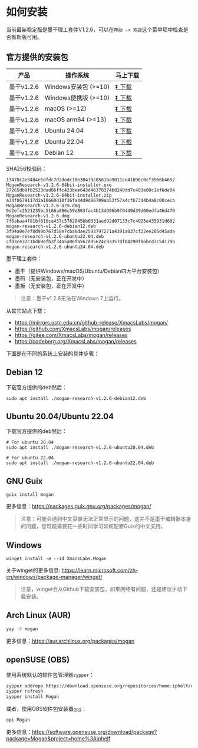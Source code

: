 # 如何安装
当前最新稳定版是墨干理工套件V1.2.6，可以在`帮助 -> 欢迎`这个菜单项中检查是否有新版可用。

## 官方提供的安装包
| 产品 | 操作系统 | 马上下载 |
|-----|-------|-----|
| 墨干v1.2.6 | Windows安装包 (>=10)| [⏬ 下载](https://gitee.com/XmacsLabs/mogan/releases/download/v1.2.6/MoganResearch-v1.2.6-64bit-installer.exe) |
| 墨干v1.2.6 | Windows便携版 (>=10)| [⏬ 下载](https://gitee.com/XmacsLabs/mogan/releases/download/v1.2.6/MoganResearch-v1.2.6-64bit-installer.zip) |
| 墨干v1.2.6 | macOS (>=12) | [⏬ 下载](https://gitee.com/XmacsLabs/mogan/releases/download/v1.2.6/MoganResearch-v1.2.6.dmg) |
| 墨干v1.2.6 | macOS arm64 (>=13) | [⏬ 下载](https://gitee.com/XmacsLabs/mogan/releases/download/v1.2.6/MoganResearch-v1.2.6-arm.dmg) |
| 墨干v1.2.6 | Ubuntu 24.04 | [⏬ 下载](https://gitee.com/XmacsLabs/mogan/releases/download/v1.2.6/mogan-research-v1.2.6-ubuntu24.04.deb) |
| 墨干v1.2.6 | Ubuntu 22.04 | [⏬ 下载](https://gitee.com/XmacsLabs/mogan/releases/download/v1.2.6/mogan-research-v1.2.6-ubuntu22.04.deb) |
| 墨干v1.2.6 | Debian 12 | [⏬ 下载](https://gitee.com/XmacsLabs/mogan/releases/download/v1.2.6/mogan-research-v1.2.6-debian12.deb) |

SHA256校验码：
```
13470c2e8484e5dfdc7d2dedc10e30413c8561ba9011ce41896c0cf3966b4652  MoganResearch-v1.2.6-64bit-installer.exe
27265db9fb2523dad86ffc423bee643d46378374b8240dd7c483e80c1ef6de04  MoganResearch-v1.2.6-64bit-installer.zip
a34f8679117d1a18660d10f36fa44d9d86709ab53f57a4cfb73d4b4a0c00cecb  MoganResearch-v1.2.6-arm.dmg
9d2efc2521235bc5166a086c59e803fac4b13d096b9f0449d39d00edfa46d470  MoganResearch-v1.2.6.dmg
7f6abaa4f81bf610ca437c5762845bb0331aed92d07133c7c4025e435931d602  mogan-research-v1.2.6-debian12.deb
3f94a0e7ef8d99b767d58e7cba6dae2593797271a4391a837cf22ee205d45ade  mogan-research-v1.2.6-ubuntu22.04.deb
cfd3ce32c1bdb9efb3f34a5a06fa567dd5624c93357df04290f06bcd7c5d179b  mogan-research-v1.2.6-ubuntu24.04.deb
```

墨干理工套件：
+ 墨干（提供Windows/macOS/Ubuntu/Debian四大平台安装包）
+ 墨码（无安装包，正在开发中）
+ 墨板（无安装包，正在开发中）

> 注意：墨干v1.2.6无法在Windows 7上运行。

从其它站点下载：
+ https://mirrors.ustc.edu.cn/github-release/XmacsLabs/mogan/
+ https://github.com/XmacsLabs/mogan/releases
+ https://gitee.com/XmacsLabs/mogan/releases
+ https://codeberg.org/XmacsLabs/mogan/releases

下面是在不同的系统上安装的具体步骤：

## Debian 12
下载官方提供的deb然后：
```
sudo apt install ./mogan-research-v1.2.6-debian12.deb
```

## Ubuntu 20.04/Ubuntu 22.04
下载官方提供的deb然后：
```
# For ubuntu 20.04
sudo apt install ./mogan-research-v1.2.6-ubuntu20.04.deb

# For ubuntu 22.04
sudo apt install ./mogan-research-v1.2.6-ubuntu22.04.deb
```

## GNU Guix
```
guix install mogan
```
更多信息：https://packages.guix.gnu.org/packages/mogan/

> 注意：可能会遇到中文菜单无法正常显示的问题，这并不是墨干编辑器本身的问题，您可能需要花一些时间学习如何配置Guix的中文支持。

## Windows
```
winget install -e --id XmacsLabs.Mogan
```
关于winget的更多信息: https://learn.microsoft.com/zh-cn/windows/package-manager/winget/

> 注意，winget会从Github下载安装包，如果网络有问题，还是建议手动下载安装。

## Arch Linux (AUR)
```bash
yay -S mogan
```
更多信息：https://aur.archlinux.org/packages/mogan

## openSUSE (OBS)

使用系统默认的软件包管理器`zypper`：

```bash
zypper addrepo https://download.opensuse.org/repositories/home:iphelf/openSUSE_Tumbleweed/home:iphelf.repo
zypper refresh
zypper install Mogan
```

或者，使用OBS软件包安装器[`opi`](https://software.opensuse.org/package/opi)：

```bash
opi Mogan
```

更多信息：https://software.opensuse.org/download/package?package=Mogan&project=home%3Aiphelf
